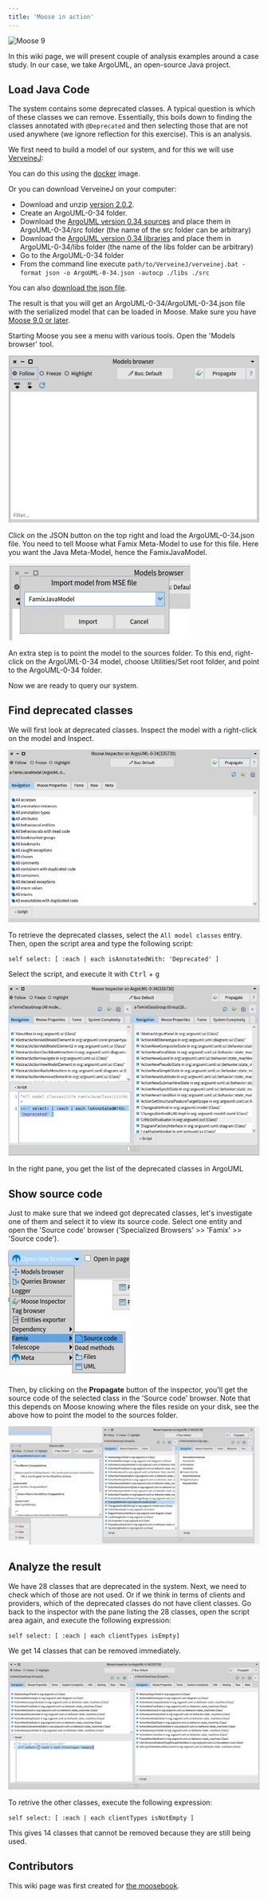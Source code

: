 ```yaml
---
title: 'Moose in action'
---
```


![Moose 9](https://img.shields.io/badge/Moose-9-%23aac9ff.svg)

In this wiki page, we will present couple of analysis examples around a case study.
In our case, we take ArgoUML, an open-source Java project.

## Load Java Code

The system contains some deprecated classes.
A typical question is which of these classes we can remove.
Essentially, this boils down to finding the classes annotated with `@Deprecated` and then selecting those that are not used anywhere (we ignore reflection for this exercise).
This is an analysis.

We first need to build a model of our system, and for this we will use [VerveineJ](../Developers/Parsers/VerveineJ):

You can do this using the [docker](https://github.com/Evref-BL/VerveineJ-Docker) image.

Or you can download VerveineJ on your computer:

- Download and unzip [version 2.0.2](https://codeload.github.com/moosetechnology/VerveineJ/zip/refs/tags/v2.0.2).
- Create an ArgoUML-0-34 folder.
- Download the [ArgoUML version 0.34 sources](https://github.com/argouml-tigris-org/argouml/releases/download/VERSION_0_34/ArgoUML-0.34-src.zip) and place them in ArgoUML-0-34/src folder (the name of the src folder can be arbitrary)
- Download the [ArgoUML version 0.34 libraries](https://github.com/argouml-tigris-org/argouml/releases/download/VERSION_0_34/ArgoUML-0.34-libs.zip) and place them in ArgoUML-0-34/libs folder (the name of the libs folder can be arbitrary)
- Go to the ArgoUML-0-34 folder
- From the command line execute `path/to/VerveineJ/verveinej.bat -format json -o ArgoUML-0-34.json -autocp ./libs ./src`

You can also [download the json file](res/moose-in-action/ArgoUML-0-34.json).

The result is that you will get an ArgoUML-0-34/ArgoUML-0-34.json file with the serialized model that can be loaded in Moose.
Make sure you have [Moose 9.0 or later](InstallMoose).


Starting Moose you see a menu with various tools.
Open the 'Models browser' tool.

![Models browser](res/moose-in-action/models-browser.png)

Click on the JSON button on the top right and load the ArgoUML-0-34.json file.
You need to tell Moose what Famix Meta-Model to use for this file.
Here you want the Java Meta-Model, hence the FamixJavaModel.

![Import famix java model](res/moose-in-action/import-jamix-java-model.png)

An extra step is to point the model to the sources folder.
To this end, right-click on the ArgoUML-0-34 model, choose Utilities/Set root folder, and point to the ArgoUML-0-34 folder.

Now we are ready to query our system.

## Find deprecated classes

We will first look at deprecated classes.
Inspect the model with a right-click on the model and Inspect.

![Opening query browser](res/moose-in-action/inspector.png)

To retrieve the deprecated classes, select the `All model classes` entry.
Then, open the script area and type the following script:

```smalltalk
self select: [ :each | each isAnnotatedWith: 'Deprecated' ]
```

Select the script, and execute it with <kbd>Ctrl</kbd> + <kbd>g</kbd>

![Show deprecated classes](res/moose-in-action/show-deprecated-classes.png)

In the right pane, you get the list of the deprecated classes in ArgoUML

## Show source code

Just to make sure that we indeed got deprecated classes, let's investigate one of them and select it to view its source code.
Select one entity and open the 'Source code' browser ('Specialized Browsers' >> 'Famix' >> 'Source code').

![Opening source code browser](res/moose-in-action/open-source-code-browser.png)

Then, by clicking on the **Propagate** button of the inspector, you'll get the source code of the selected class in the 'Source code' browser.
Note that this depends on Moose knowing where the files reside on your disk, see the above how to point the model to the sources folder.

![Propagate to source code browser](res/moose-in-action/propagate-source-code.png)

## Analyze the result

We have 28 classes that are deprecated in the system.
Next, we need to check which of those are not used.
Or if we think in terms of clients and providers, which of the deprecated classes do not have client classes.
Go back to the inspector with the pane listing the 28 classes, open the script area again, and execute the following expression:

```smalltalk
self select: [ :each | each clientTypes isEmpty]
```

We get 14 classes that can be removed immediately.

![Requiest empty clientTypes list](res/moose-in-action/deprecated-classes-empty-client.png)

To retrive the other classes, execute the following expression:

```smalltalk
self select: [ :each | each clientTypes isNotEmpty ]
```

This gives 14 classes that cannot be removed because they are still being used.

## Contributors

This wiki page was first created for [the moosebook](http://www.themoosebook.org/book).
